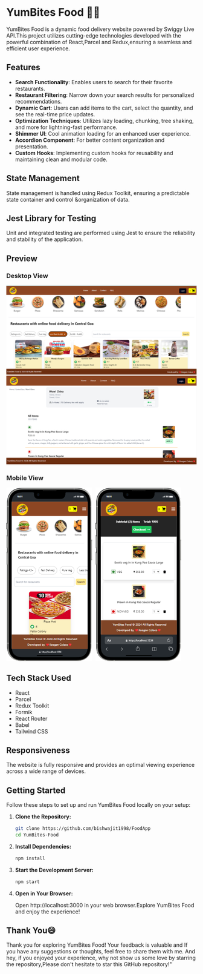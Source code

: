 # YumBites Food 🍔🌯

YumBites Food is a dynamic food delivery website powered by Swiggy Live API.This project utilizes cutting-edge technologies developed with the powerful combination of React,Parcel and Redux,ensuring a seamless and efficient user experience.

## Features

- **Search Functionality**: Enables users to search for their favorite restaurants.
- **Restaurant Filtering**: Narrow down your search results for personalized recommendations.
- **Dynamic Cart**: Users can add items to the cart, select the quantity, and see the real-time price updates.
- **Optimization Techniques**: Utilizes lazy loading, chunking, tree shaking, and more for lightning-fast performance.
- **Shimmer UI**: Cool animation loading for an enhanced user experience.
- **Accordion Component**: For better content organization and presentation.
- **Custom Hooks**: Implementing custom hooks for reusability and maintaining clean and modular code.

## State Management

State management is handled using Redux Toolkit, ensuring a predictable state container and control &organization of data.

## Jest Library for Testing

Unit and integrated testing are performed using Jest to ensure the reliability and stability of the application.

## Preview

### Desktop View

![Desktop View](/src/img/dv1.png)
![Desktop View](/src/img/dv2.png)

### Mobile View

<img src="/src/img/mv1.png" alt="Mobile View" style="width: 45%; margin-right: 5px;">
<img src="/src/img/mv2.png" alt="Mobile View" style="width: 45%;">

## Tech Stack Used

- React
- Parcel
- Redux Toolkit
- Formik
- React Router
- Babel
- Tailwind CSS

## Responsiveness

The website is fully responsive and provides an optimal viewing experience across a wide range of devices.

## Getting Started

Follow these steps to set up and run YumBites Food locally on your setup:

1. **Clone the Repository:**
   ```bash
   git clone https://github.com/bishwajit1998/FoodApp
   cd YumBites-Food
   ```
2. **Install Dependencies:**

   ```bash
   npm install
   ```

3. **Start the Development Server:**

   ```bash
   npm start
   ```

4. **Open in Your Browser:**

   Open http://localhost:3000 in your web browser.Explore YumBites Food and enjoy the experience!

## Thank You😄

Thank you for exploring YumBites Food! Your feedback is valuable and If you have any suggestions or thoughts, feel free to share them with me.
And hey, if you enjoyed your experience, why not show us some love by starring the repository,Please don't hesitate to star this GitHub repository!"
